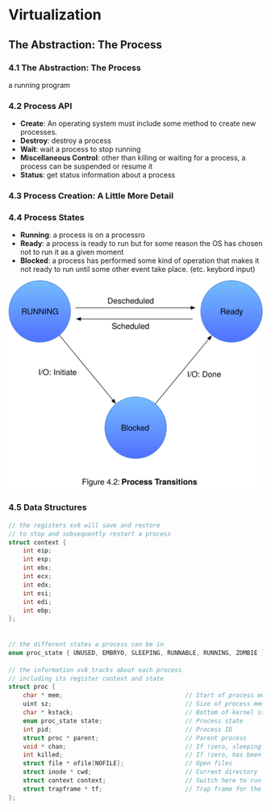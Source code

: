 # Virtualization #

## The Abstraction: The Process ##

### 4.1 The Abstraction: The Process ###
    
a running program

### 4.2 Process API ###

- __Create__: An operating system must include some method to create new processes.
- __Destroy__: destroy a process
- __Wait__: wait a process to stop running
- __Miscellaneous Control__: other than killing or waiting for a process, a process can be suspended or resume it 
- __Status__: get status information about a process

### 4.3 Process Creation: A Little More Detail ###


### 4.4 Process States ###

- __Running__: a process is on a processro
- __Ready__: a process is ready to run but for some reason the OS has chosen not to run it as a given moment
- __Blocked__: a process has performed some kind of operation that makes it not ready to run until some other event take place. (etc. keybord input)

![](img/fig4.2.svg)

### 4.5 Data Structures ###

```c
// the registers xv6 will save and restore 
// to stop and subsequently restart a process 
struct context { 
    int eip;
    int esp;
    int ebx;
    int ecx;
    int edx;
    int esi;
    int edi;
    int ebp;
};


// the different states a process can be in 
enum proc_state { UNUSED, EMBRYO, SLEEPING, RUNNABLE, RUNNING, ZOMBIE };

// the information xv6 tracks about each process 
// including its register context and state 
struct proc {
    char * mem;                                  // Start of process memory
    uint sz;                                     // Size of process memory
    char * kstack;                               // Bottom of kernel stack for this process 
    enum proc_state state;                       // Process state
    int pid;                                     // Process ID
    struct proc * parent;                        // Parent process 
    void * chan;                                 // If !zero, sleeping on chan 
    int killed;                                  // If !zero, has been killed 
    struct file * ofile[NOFILE];                 // Open files 
    struct inode * cwd;                          // Current directory 
    struct context context;                      // Switch here to run process 
    struct trapframe * tf;                       // Trap frame for the 
};
```
